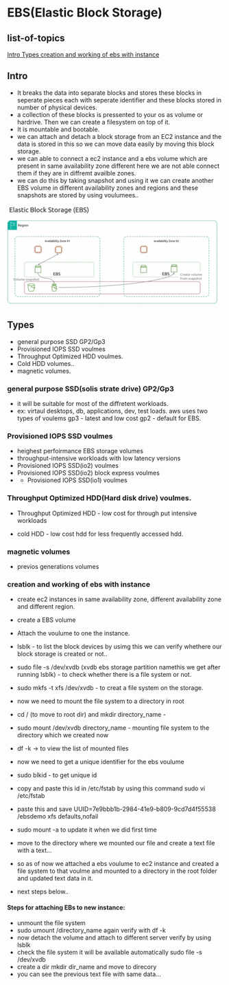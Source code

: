 # EBS(Elastic Block Storage)

## list-of-topics
[ Intro ](Intro)
[ Types ](Types)
[ creation and working of ebs with instance](creation-and-working-of-ebs-with-instance)


## Intro
-  It breaks the data into separate blocks and stores these blocks in seperate pieces each with seperate identifier and these blocks stored in number of physical devices.
- a collection of these blocks is pressented to your os as volume or hardrive. Then we can create a filesystem on top of it. 
- It is mountable and bootable.
- we can attach and detach a block storage from an EC2 instance and the data is stored in this so we can move data easily by moving this block storage.
- we can able to connect a ec2 instance and a ebs volume which are present in same availability zone different here we are not able connect them if they are in diffremt availble zones.
- we can do this by taking snapshot and using it we can create another EBS volume in different availability zones and regions and these snapshots are stored by using voulumees..

![screenshot](https://github.com/SrinivasEsapalli/DevOps-complete/blob/main/linux/Screenshorts/Screen%2027.jpg)


## Types
- general purpose SSD GP2/Gp3
- Provisioned IOPS SSD voulmes
- Throughput Optimized HDD voulmes.
- Cold HDD volumes..
- magnetic volumes.

### general purpose SSD(solis strate drive) GP2/Gp3
- it will be suitable for most of the diffretent workloads.
-  ex: virtaul desktops, db, applications, dev, test loads.
aws uses two types of voulems
 gp3 - latest and low cost
 gp2 - default for EBS.

 ### Provisioned IOPS SSD voulmes
 - heighest perfoirmance EBS storage volumes
 - throughput-intensive workloads with low latency
 versions
 - Provisioned IOPS SSD(io2) voulmes
 - Provisioned IOPS SSD(io2) block express voulmes
 - - Provisioned IOPS SSD(io1) voulmes

 ### Throughput Optimized HDD(Hard disk drive) voulmes.
 - Throughput Optimized HDD - low cost for through put intensive workloads

 -  cold HDD - low cost hdd for less frequently accessed hdd.

 ### magnetic volumes
 - previos generations volumes
 

 ### creation and working of ebs with instance
- create ec2 instances in same availability zone, different availability zone and different region.
- create a EBS volume 
- Attach the voulume to one the instance.
- lsblk - to list the block devices 
  by usimg this we can verify whethere our block storage is created or not..
- sudo file -s /dev/xvdb (xvdb ebs storage partition  namethis we get after running lsblk) - to check whether there is a file system or not.
-  sudo mkfs -t xfs /dev/xvdb - to creat a file system on the storage.
- now we need to mount the file system to a directory in root
- cd / (to move to root dir) and mkdir directory_name - 
- sudo mount /dev/xvdb directory_name - mounting file system to the directory which we created now
- df -k -> to view the list of mounted files  
- now we need  to get a unique identifier for the ebs voulume

- sudo blkid - to get unique id
- copy and paste this id in /etc/fstab by using this command sudo vi /etc/fstab
- paste this and save UUID=7e9bbb1b-2984-41e9-b809-9cd7d4f55538 /ebsdemo xfs defaults,nofail
-  sudo mount -a to update it when we did first time
- move to the directory where we mounted our file  and create a text file  with a text...

- so as of now we attached a ebs voulume to ec2 instance and created a file system to that voulme and mounted to a directory in the root folder and updated text data in it.
 - next steps below..

 #### Steps for attaching EBs to new instance:
 - unmount the file system
 - sudo umount /directory_name again verify with df -k
 - now detach the volume and attach to different server verify by using 
 lsblk
 - check the file system it will be available automatically
 sudo file -s /dev/xvdb
 - create a dir  mkdir dir_name and move to direcory
- you can see the previous text file with same data...










